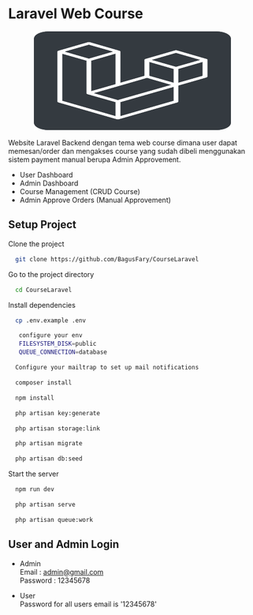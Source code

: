 
# Laravel Web Course
<p align="center">
<img src="https://github.com/BagusFary/CourseLaravel/blob/master/laravellogo.png" width="400" height="200" />
</p>
Website Laravel Backend dengan tema web course dimana user dapat memesan/order dan mengakses course yang sudah dibeli menggunakan sistem payment manual berupa Admin Approvement.

- User Dashboard
- Admin Dashboard
- Course Management (CRUD Course)
- Admin Approve Orders (Manual Approvement)



## Setup Project

Clone the project

```bash
  git clone https://github.com/BagusFary/CourseLaravel
```

Go to the project directory

```bash
  cd CourseLaravel
```

Install dependencies

```bash
  cp .env.example .env 
```
```bash
   configure your env 
   FILESYSTEM_DISK=public
   QUEUE_CONNECTION=database
```
```bash
  Configure your mailtrap to set up mail notifications
```
```bash
  composer install
```
```bash
  npm install
```
```bash
  php artisan key:generate
```
```bash
  php artisan storage:link
```
```bash
  php artisan migrate
```
```bash
  php artisan db:seed
```
Start the server
```bash
  npm run dev
```
```bash
  php artisan serve
```
```bash
  php artisan queue:work
```





## User and Admin Login

- Admin\
Email    : admin@gmail.com\
Password : 12345678

- User\
Password for all users email is '12345678'




